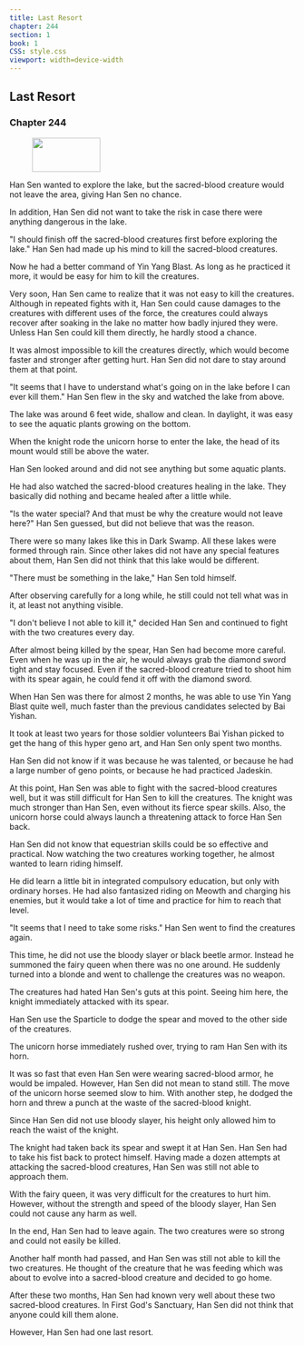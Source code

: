 ```yaml
---
title: Last Resort
chapter: 244
section: 1
book: 1
CSS: style.css
viewport: width=device-width
---
```


## Last Resort

### Chapter 244

<figure>
	<img src="../Images/gem.gif" alt="" id="gem" width="120" height="60" />
</figure>

Han Sen wanted to explore the lake, but the sacred-blood creature would not leave the area, giving Han Sen no chance.

In addition, Han Sen did not want to take the risk in case there were anything dangerous in the lake.

"I should finish off the sacred-blood creatures first before exploring the lake." Han Sen had made up his mind to kill the sacred-blood creatures.

Now he had a better command of Yin Yang Blast. As long as he practiced it more, it would be easy for him to kill the creatures.

Very soon, Han Sen came to realize that it was not easy to kill the creatures. Although in repeated fights with it, Han Sen could cause damages to the creatures with different uses of the force, the creatures could always recover after soaking in the lake no matter how badly injured they were. Unless Han Sen could kill them directly, he hardly stood a chance.

It was almost impossible to kill the creatures directly, which would become faster and stronger after getting hurt. Han Sen did not dare to stay around them at that point.

"It seems that I have to understand what's going on in the lake before I can ever kill them." Han Sen flew in the sky and watched the lake from above.

The lake was around 6 feet wide, shallow and clean. In daylight, it was easy to see the aquatic plants growing on the bottom.

When the knight rode the unicorn horse to enter the lake, the head of its mount would still be above the water.

Han Sen looked around and did not see anything but some aquatic plants.

He had also watched the sacred-blood creatures healing in the lake. They basically did nothing and became healed after a little while.

"Is the water special? And that must be why the creature would not leave here?" Han Sen guessed, but did not believe that was the reason.

There were so many lakes like this in Dark Swamp. All these lakes were formed through rain. Since other lakes did not have any special features about them, Han Sen did not think that this lake would be different.

"There must be something in the lake," Han Sen told himself.

After observing carefully for a long while, he still could not tell what was in it, at least not anything visible.

"I don't believe I not able to kill it," decided Han Sen and continued to fight with the two creatures every day.

After almost being killed by the spear, Han Sen had become more careful. Even when he was up in the air, he would always grab the diamond sword tight and stay focused. Even if the sacred-blood creature tried to shoot him with its spear again, he could fend it off with the diamond sword.

When Han Sen was there for almost 2 months, he was able to use Yin Yang Blast quite well, much faster than the previous candidates selected by Bai Yishan.

It took at least two years for those soldier volunteers Bai Yishan picked to get the hang of this hyper geno art, and Han Sen only spent two months.

Han Sen did not know if it was because he was talented, or because he had a large number of geno points, or because he had practiced Jadeskin.

At this point, Han Sen was able to fight with the sacred-blood creatures well, but it was still difficult for Han Sen to kill the creatures. The knight was much stronger than Han Sen, even without its fierce spear skills. Also, the unicorn horse could always launch a threatening attack to force Han Sen back.

Han Sen did not know that equestrian skills could be so effective and practical. Now watching the two creatures working together, he almost wanted to learn riding himself.

He did learn a little bit in integrated compulsory education, but only with ordinary horses. He had also fantasized riding on Meowth and charging his enemies, but it would take a lot of time and practice for him to reach that level.

"It seems that I need to take some risks." Han Sen went to find the creatures again.

This time, he did not use the bloody slayer or black beetle armor. Instead he summoned the fairy queen when there was no one around. He suddenly turned into a blonde and went to challenge the creatures was no weapon.

The creatures had hated Han Sen's guts at this point. Seeing him here, the knight immediately attacked with its spear.

Han Sen use the Sparticle to dodge the spear and moved to the other side of the creatures.

The unicorn horse immediately rushed over, trying to ram Han Sen with its horn.

It was so fast that even Han Sen were wearing sacred-blood armor, he would be impaled. However, Han Sen did not mean to stand still. The move of the unicorn horse seemed slow to him. With another step, he dodged the horn and threw a punch at the waste of the sacred-blood knight.

Since Han Sen did not use bloody slayer, his height only allowed him to reach the waist of the knight.

The knight had taken back its spear and swept it at Han Sen. Han Sen had to take his fist back to protect himself. Having made a dozen attempts at attacking the sacred-blood creatures, Han Sen was still not able to approach them.

With the fairy queen, it was very difficult for the creatures to hurt him. However, without the strength and speed of the bloody slayer, Han Sen could not cause any harm as well.

In the end, Han Sen had to leave again. The two creatures were so strong and could not easily be killed.

Another half month had passed, and Han Sen was still not able to kill the two creatures. He thought of the creature that he was feeding which was about to evolve into a sacred-blood creature and decided to go home.

After these two months, Han Sen had known very well about these two sacred-blood creatures. In First God's Sanctuary, Han Sen did not think that anyone could kill them alone.

However, Han Sen had one last resort.